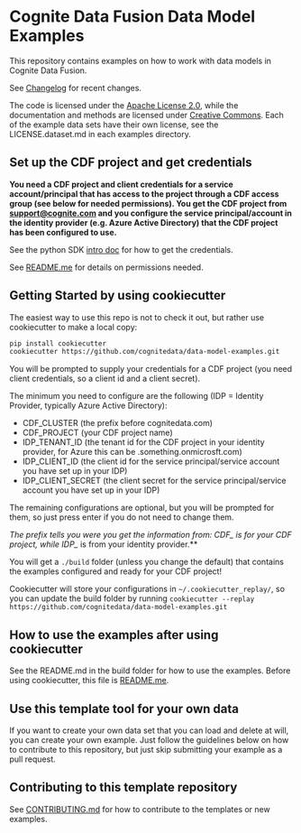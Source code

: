 # Cognite Data Fusion Data Model Examples

This repository contains examples on how to work with data models in Cognite Data Fusion.

See [Changelog](./CHANGELOG.md) for recent changes.

The code is licensed under the [Apache License 2.0](LICENSE.code.md), while the documentation and methods are licensed
under [Creative Commons](LICENSE.docs.md). Each of the example data sets have their own license,
see the LICENSE.dataset.md in each examples directory.

## Set up the CDF project and get credentials

**You need a CDF project and client credentials for a service account/principal that has access to the project
through a CDF access group (see below for needed permissions). You get the CDF project from
<support@cognite.com> and you configure the service principal/account in the identity provider (e.g. Azure Active Directory)
that the CDF project has been configured to use.**

See the python SDK [intro doc](https://developer.cognite.com/dev/guides/sdk/python/python_auth_oidc/) for how to get the credentials.

See [README.me](./{{cookiecutter.buildfolder}}/README.md) for details on permissions needed.

## Getting Started by using cookiecutter

The easiest way to use this repo is not to check it out, but rather use cookiecutter to make a local copy:

```bash
pip install cookiecutter
cookiecutter https://github.com/cognitedata/data-model-examples.git
```

You will be prompted to supply your credentials for a CDF project (you need client credentials, so a client
id and a client secret).

The minimum you need to configure are the following (IDP = Identity Provider, typically Azure Active Directory):

* CDF_CLUSTER (the prefix before cognitedata.com)
* CDF_PROJECT (your CDF project name)
* IDP_TENANT_ID (the tenant id for the CDF project in your identity provider, for Azure this can be .something.onmicrosft.com)
* IDP_CLIENT_ID (the client id for the service principal/service account you have set up in your IDP)
* IDP_CLIENT_SECRET (the client secret for the service principal/service account you have set up in your IDP)

The remaining configurations are optional, but you will be prompted for them, so just press enter if you do not
need to change them.

**The prefix tells you were you get the information from: CDF_* is for your CDF project, while IDP_* is from your
identity provider.**

You will get a `./build` folder (unless you change the default) that contains the examples configured and ready
for your CDF project!

Cookiecutter will store your configurations in `~/.cookiecutter_replay/`, so you can update the build folder
by running `cookiecutter --replay https://github.com/cognitedata/data-model-examples.git`

## How to use the examples after using cookiecutter

See the README.md in the build folder for how to use the examples.
Before using cookiecutter, this file is [README.me](./{{cookiecutter.buildfolder}}/README.md).

## Use this template tool for your own data

If you want to create your own data set that you can load and delete at will, you can create
your own example. Just follow the guidelines below on how to contribute to this repository, but
just skip submitting your example as a pull request.

## Contributing to this template repository

See [CONTRIBUTING.md](./CONTRIBUTING.md) for how to contribute to the templates or new examples.
